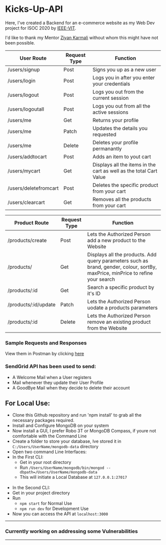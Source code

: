 # Kicks-Up-API

Here, I've created a Backend for an e-commerce website as my Web Dev project for ISOC 2020 by [IEEE-VIT](https://www.ieeevit.org ).

I'd like to thank my Mentor [Ziyan Karmali](https://github.com/ZiyanK ) without whom this might have not been possible.


User Route  | Request Type | Function
------------- | -------------|---------
/users/signup  | Post | Signs you up as a new user
/users/login  | Post | Logs you in after you enter your credentials
/users/logout | Post | Logs you out from the current session
/users/logoutall | Post | Logs you out from all the active sessions
/users/me | Get | Returns your profile
/users/me | Patch | Updates the details you requested
/users/me | Delete | Deletes your profile permanantly
/users/addtocart | Post | Adds an item to yout cart
/users/mycart | Get | Displays all the items in the cart as well as the total Cart Value
/users/deletefromcart | Post | Deletes the specific product from your cart 
/users/clearcart | Get | Removes all the products from your cart

Product Route | Request Type | Function
------------- | -------------|---------
/products/create | Post | Lets the Authorized Person add a new product to the Website
/products/ | Get | Displays all the products. Add query parameters such as brand, gender, colour, sortBy, maxPrice, minPrice to refine your search
/products/:id | Get | Search a specific product by it's ID
/products/:id/update | Patch | Lets the Authorized Person uodate a products parameters
/products/:id | Delete | Lets the Authorized Person remove an existing product from the Website

### Sample Requests and Responses ###
View them in Postman by clicking [here](https://documenter.getpostman.com/view/11026000/Szzhddp3?version=latest)

### SendGrid API has been used to send: ###
* A Welcome Mail when a User registers
* Mail whenever they update their User Profile
* A GoodBye Mail when they decide to delete their account

## For Local Use: ##

* Clone this Github repository and run 'npm install' to grab all the necessary packages required.
* Install and Configure MongoDB on your system
* Now install a GUI, I prefer Robo 3T or MongoDB Compass, if youre not comfortable with the Command Line
* Create a folder to store your database, Ive stored it in `C:/Users/UserName/mongodb-data` directory
* Open two command Line Interfaces:
* In the First CLI:
  * Get in your root directory
  * Run `/Users/UserName/mongodb/bin/mongod --dbpath=/Users/UserName/mongodb-data`
  * This will initiate a Local Database at `127.0.0.1:27017`
  <br/>
 * In the Second CLI:
  * Get in your project directory
  * Run 
    * `npm start` for Normal Use
    * `npm run dev` for Development Use
  * Now you can access the API at `localhost:3000`
  ---
 
  ### Currently working on addressing some Vulnerabilities
  ---
  
